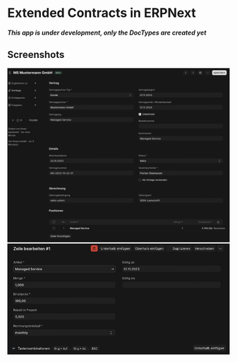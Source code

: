 # Extended Contracts in ERPNext
_**This app is under development, only the DocTypes are created yet**_

## Screenshots
![Extended Contract](docs/screenshots/Extended_Contract.jpeg)
![Contract Position](docs/screenshots/Contract_Position.jpeg)
